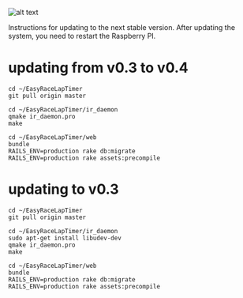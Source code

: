 ![alt text](http://www.airbirds.de/wp-content/uploads/2015/11/logo_big.png "EasyRaceLapTimer")

Instructions for updating to the next stable version. After updating the system, you need to restart the Raspberry PI.

# updating from v0.3 to v0.4

    cd ~/EasyRaceLapTimer
    git pull origin master

    cd ~/EasyRaceLapTimer/ir_daemon
    qmake ir_daemon.pro
    make

    cd ~/EasyRaceLapTimer/web
    bundle
    RAILS_ENV=production rake db:migrate
    RAILS_ENV=production rake assets:precompile

# updating to v0.3

    cd ~/EasyRaceLapTimer
    git pull origin master

    cd ~/EasyRaceLapTimer/ir_daemon
    sudo apt-get install libudev-dev
    qmake ir_daemon.pro
    make

    cd ~/EasyRaceLapTimer/web
    bundle
    RAILS_ENV=production rake db:migrate
    RAILS_ENV=production rake assets:precompile
